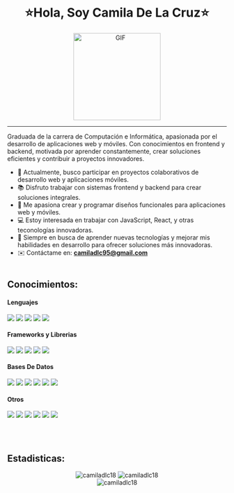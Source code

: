 <h1 align="center">⭐Hola, Soy Camila De La Cruz⭐</h1>

<div align="center">
  <img alt="GIF" src="https://i.pinimg.com/originals/9e/a7/2e/9ea72ef078139ced289852e8a4ea0c5c.gif" width="200"/>
</div>

<hr>

Graduada de la carrera de Computación e Informática, apasionada por el desarrollo de aplicaciones web y móviles. Con conocimientos en frontend y backend, motivada por aprender constantemente, crear soluciones eficientes y contribuir a proyectos innovadores.

- 🌱 Actualmente, busco participar en proyectos colaborativos de desarrollo web y aplicaciones móviles.
- 📚 Disfruto trabajar con sistemas frontend y backend para crear soluciones integrales.
- 🎨 Me apasiona crear y programar diseños funcionales para aplicaciones web y móviles.
- 💻 Estoy interesada en trabajar con JavaScript, React, y otras teconologías innovadoras.
- 🌟 Siempre en busca de aprender nuevas tecnologías y mejorar mis habilidades en desarrollo para ofrecer soluciones más innovadoras.
- ✉️ Contáctame en: <a href="camiladlc95@gmail.com"> **camiladlc95@gmail.com**
  </br></br>

## Conocimientos:

<h4> Lenguajes </h4>
<span> 
  <img src="https://img.shields.io/badge/HTML5-E34F26?style=for-the-badge&logo=html5&logoColor=white">
  <img src="https://img.shields.io/badge/CSS3-1572B6?style=for-the-badge&logo=css3&logoColor=white">
  <img src="https://img.shields.io/badge/JavaScript-F7DF1E?style=for-the-badge&logo=javascript&logoColor=black">
  <img src="https://img.shields.io/badge/Java-ED8B00?style=for-the-badge&logo=java&logoColor=white">
  <img src="https://img.shields.io/badge/python-3670A0?style=for-the-badge&logo=python&logoColor=ffdd54">
  
</span>

<h4> Frameworks y Librerias</h4>
<span> 
  <img src="https://img.shields.io/badge/angular-%23DD0031.svg?style=for-the-badge&logo=angular&logoColor=white">
  <img src="https://img.shields.io/badge/bootstrap-%238511FA.svg?style=for-the-badge&logo=bootstrap&logoColor=white">
  <img src="https://img.shields.io/badge/jquery-%230769AD.svg?style=for-the-badge&logo=jquery&logoColor=white">
  <img src="https://img.shields.io/badge/node.js-6DA55F?style=for-the-badge&logo=node.js&logoColor=white">
  <img src="https://img.shields.io/badge/react-%2320232a.svg?style=for-the-badge&logo=react&logoColor=%2361DAFB">
</span>

<h4> Bases De Datos </h4>
<span> 
  <img src="https://img.shields.io/badge/firebase-a08021?style=for-the-badge&logo=firebase&logoColor=ffcd34">
  <img src="https://img.shields.io/badge/MongoDB-%234ea94b.svg?style=for-the-badge&logo=mongodb&logoColor=white">
  <img src="https://img.shields.io/badge/MySQL-000080?style=for-the-badge&logo=mysql&logoColor=white">
  <img src="https://img.shields.io/badge/postgres-%23316192.svg?style=for-the-badge&logo=postgresql&logoColor=white">
  <img src="https://img.shields.io/badge/sqlite-%2307405e.svg?style=for-the-badge&logo=sqlite&logoColor=white">
 <img src="https://img.shields.io/badge/spring-%236DB33F.svg?style=for-the-badge&logo=spring&logoColor=white)">
  
</span>



<h4> Otros </h4>
<span> 
  <img src="https://img.shields.io/badge/figma-%23F24E1E.svg?style=for-the-badge&logo=figma&logoColor=white">
  <img src="https://img.shields.io/badge/WordPress-%23117AC9.svg?style=for-the-badge&logo=WordPress&logoColor=white">
  <img src="https://img.shields.io/badge/github%20pages-121013?style=for-the-badge&logo=github&logoColor=white">
  <img src="https://img.shields.io/badge/git-%23F05033.svg?style=for-the-badge&logo=git&logoColor=white">
  <img src="https://img.shields.io/badge/IntelliJIDEA-%238A4182.svg?style=for-the-badge&logo=intellij-idea&logoColor=white">
  <img src="https://img.shields.io/badge/Microsoft_Excel-217346?style=for-the-badge&logo=microsoft-excel&logoColor=white">

</span>

</br></br>

## Estadisticas:

<div style="text-align: center;">
  <img src="https://github-readme-stats.vercel.app/api?username=camiladlc18&theme=gotham&show_icons=true" alt="camiladlc18" style="display: inline-block;" />
  <img src="https://github-readme-streak-stats.herokuapp.com?user=camiladlc18&theme=gotham&hide_border=true&date_format=M%20j%5B%2C%20Y%5D" alt="camiladlc18" style="display: inline-block;" />
</div>





<div align="center">
  <img src="https://github-readme-stats.vercel.app/api/top-langs/?username=camiladlc18&theme=dark&hide_border=false&langs_count=10" alt="camiladlc18" />
</div>

